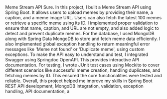 Meme Stream API
Sure. In this project, I built a Meme Stream API using Spring Boot.
It allows users to upload memes by providing their name, a caption, and a meme image URL. Users can also fetch the latest 100 memes or retrieve a specific meme using its ID.
I implemented proper validation to ensure that name, caption, and URL are not empty, and also added logic to detect and prevent duplicate memes.
For the database, I used MongoDB along with Spring Data MongoDB to store and fetch meme data efficiently.
I also implemented global exception handling to return meaningful error messages like 'Meme not found' or 'Duplicate meme', using custom exceptions.
To make the API easy to understand and test, I integrated Swagger using Springdoc OpenAPI. This provides interactive API documentation.
For testing, I wrote JUnit test cases using Mockito to cover different scenarios like successful meme creation, handling duplicates, and fetching memes by ID. This ensured the core functionalities were tested and reliable.
Overall, this project helped me improve my skills in Spring Boot REST API development, MongoDB integration, validation, exception handling, API documentation, a
